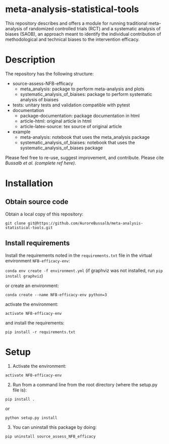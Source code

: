 # meta-analysis-statistical-tools

This repository describes and offers a module for running traditional meta-analysis of randomized controlled trials (RCT) and a systematic analysis of biases (SAOB), an approach meant to identify the individual contribution of methodological and technical biases to the intervention efficacy. 

# Description

The repository has the following structure:
* source-assess-NFB-efficacy
  * meta_analysis: package to perform meta-analysis and plots
  * systematic_analysis_of_biaises: package to perform systematic analysis of biaises
* tests: unitary tests and validation compatible with pytest
* documentation
  * package-documentation: package documentation in html
  * article-html: original article in html 
  * article-latex-source: tex source of original article
* example
  * meta-analysis: notebook that uses the meta_analysis package
  * systematic_analysis_of_biaises: notebook that uses the systematic_analysis_of_biases package 

Please feel free to re-use, suggest improvement, and contribute. 
Please cite *Bussalb et al. (complete ref here)*.

# Installation 

## Obtain source code

Obtain a local copy of this repository:

```git clone git@https://github.com/AuroreBussalb/meta-analysis-statistical-tools.git``` 

## Install requirements

Install the requirements noted in the ```requirements.txt``` file in the virtual environment ```NFB-efficacy-env```:

```conda env create -f environment.yml``` (if graphviz was not installed, run ```pip install graphviz```) 

or create an environment:

```conda create --name NFB-efficacy-env python=3```

activate the environment: 

```activate NFB-efficacy-env```

and install the requirements:

```pip install -r requirements.txt```

# Setup

1. Activate the environment:

```activate NFB-efficacy-env```

2. Run from a command line from the root directory (where the setup.py file is):

```pip install .```

or 

```python setup.py install```

3. You can uninstall this package by doing:

```pip uninstall source_assess_NFB_efficacy```

